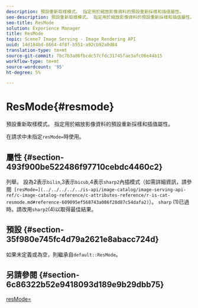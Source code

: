 ```yaml
---
description: 預設重新取樣模式。 指定用於縮放影像資料的預設重新採樣和插值屬性。
seo-description: 預設重新取樣模式。 指定用於縮放影像資料的預設重新採樣和插值屬性。
seo-title: ResMode
solution: Experience Manager
title: ResMode
topic: Scene7 Image Serving - Image Rendering API
uuid: 14d184bd-6664-4f8f-b551-a92cb92a0d84
translation-type: tm+mt
source-git-commit: 7bc7b3a86fbcdc57cfdc31745fae3afc06e44b15
workflow-type: tm+mt
source-wordcount: '95'
ht-degree: 5%

---
```



# ResMode{#resmode}

預設重新取樣模式。 指定用於縮放影像資料的預設重新採樣和插值屬性。

在請求中未指定`resMode=`時使用。

## 屬性 {#section-493f900be522486f97710cebdc4460c2}

列舉。 設為2表示`bilin`,3表示`bicub`,4表示`sharp2`內插模式（如需詳細資訊，請參閱` [resMode=](../../../../../is-api/image-catalog/image-serving-api-ref/c-image-catalog-reference/c-attributes-reference/r-is-cat-resmode.md#reference-609095ef568743a086f28d87c54dafa2)`）。 `sharp` (1)已過時。請改用`sharp2`(4)以取得最佳結果。

## 預設 {#section-35f980e745fc4d79a2621e8abacc724d}

如果未定義或為空，則繼承自`default::ResMode`。

## 另請參閱 {#section-6c86322b52e9418093d189e9b29dbb75}

[resMode=](../../../../../is-api/image-catalog/image-serving-api-ref/c-image-catalog-reference/c-attributes-reference/r-is-cat-resmode.md#reference-609095ef568743a086f28d87c54dafa2)
